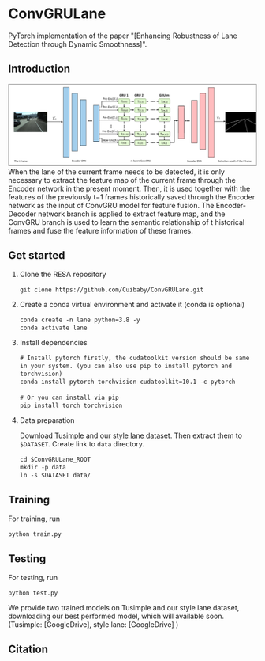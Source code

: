 # ConvGRULane

PyTorch implementation of the paper "[Enhancing Robustness of Lane Detection through Dynamic Smoothness]".


## Introduction
![network](network.PNG "network")
When the lane of the current frame needs to be
detected, it is only necessary to extract the feature map of the current frame through the Encoder network
in the present moment. Then, it is used together with the features of the previously t−1 frames historically
saved through the Encoder network as the input of ConvGRU model for feature fusion. The Encoder-Decoder
network branch is applied to extract feature map, and the ConvGRU branch is used to learn the semantic
relationship of t historical frames and fuse the feature information of these frames.

## Get started
1. Clone the RESA repository
    ```
    git clone https://github.com/Cuibaby/ConvGRULane.git
    ```

2. Create a conda virtual environment and activate it (conda is optional)

    ```Shell
    conda create -n lane python=3.8 -y
    conda activate lane
    ```

3. Install dependencies

    ```Shell
    # Install pytorch firstly, the cudatoolkit version should be same in your system. (you can also use pip to install pytorch and torchvision)
    conda install pytorch torchvision cudatoolkit=10.1 -c pytorch

    # Or you can install via pip
    pip install torch torchvision

4. Data preparation

    Download [Tusimple](https://github.com/TuSimple/tusimple-benchmark/issues/3) and our [style lane dataset](). Then extract them to  `$DATASET`. Create link to `data` directory.
    
    ```Shell
    cd $ConvGRULane_ROOT
    mkdir -p data
    ln -s $DATASET data/
    ```
## Training

For training, run

```Shell
python train.py 
```

## Testing
For testing, run
```Shell
python test.py 
```


We provide two trained models on Tusimple and our style lane dataset, downloading our best performed model, which will available soon. (Tusimple: [GoogleDrive],
style lane: [GoogleDrive]
)

## Citation

```BibTeX
```
